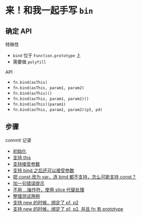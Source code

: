 # 来！和我一起手写 `bin`

## 确定 API

特殊性

- `bind` 位于 `Function.prototype` 上
- 需要做 `polyfill`

API

- `fn.bind(asThis)`
- `fn.bind(asThis, param1, param2)`
- `fn.bind(asThis)()`
- `fn.bind(asThis, param1, param2)()`
- `fn.bind(asThis)(param1)`
- `fn.bind(asThis, param1, param2)(p3, p4)`

## 步骤

commit 记录

- [初始化](https://github.com/heycn/code-more/commit/3aad1346105bc401647e6b09bd6eb7716a96745a)
- [支持 this](https://github.com/heycn/code-more/commit/de0b71a130608a4d8539264387707b6d80dd8ed8)
- [支持接受参数](https://github.com/heycn/code-more/commit/367c728a7f0147ad239478fa33bbf77013c0f6d7)
- [支持 bind 之后还可以接受参数](https://github.com/heycn/code-more/commit/c20e67b61fe34d2c919991fb4ffd14a4d3185a64)
- [把 const 改为 var，连 bind 都不支持，怎么可能支持 const？](https://github.com/heycn/code-more/commit/2415692e249181cdbd3f3ca351f5a7bac0d35211)
- [加一句错误提示](https://github.com/heycn/code-more/commit/b698794c19e54b207a764a62631c2d6831a9bd4b)
- [不用 ...操作符，使用 slice 代替处理](https://github.com/heycn/code-more/commit/39326cc3c5b845421344b5c0e57664a8bf240f19)
- [整理测试用例](https://github.com/heycn/code-more/commit/d324559a0164ee8826e2f1b1fde7f60815e2c43d)
- [支持 new 的时候，绑定了 p1, p2](https://github.com/heycn/code-more/commit/acba6facae5df1653f529808fb3e52e1002c101a)
- [支持 new 的时候，绑定了 p1, p2, 并且 fn 有 prototype](https://github.com/heycn/code-more/commit/30df9f7501d1b131ee842772bf974b3c94ebfe28)
